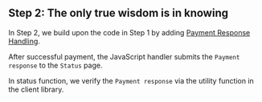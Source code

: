 ## Step 2: The only true wisdom is in knowing

In Step 2, we build upon the code in Step 1 by adding [Payment Response Handling](https://payabbhi.com/docs/integration/#payment-response-handling).

After successful payment, the JavaScript handler submits the `Payment response` to the `Status` page.

In status function, we verify the `Payment response` via the utility function in the client library.
